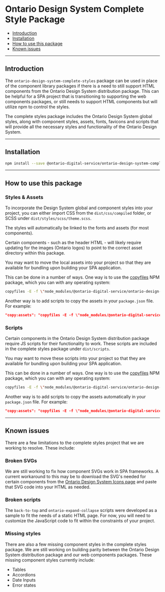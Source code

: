 # Ontario Design System Complete Style Package

- [Introduction](#introduction)
- [Installation](#installation)
- [How to use this package](#how-to-use-this-package)
- [Known issues](#known-issues)

---

## Introduction

The `ontario-design-system-complete-styles` package can be used in place of the component library packages if there is a need to still support HTML components from the Ontario Design System distribution package. This can be helpful for a SPA project that is transitioning to supporting the web components packages, or still needs to support HTML components but will utilize npm to control the styles.

The complete styles package includes the Ontario Design System global styles, along with component styles, assets, fonts, favicons and scripts that will provide all the necessary styles and functionality of the Ontario Design System.

---

## Installation

```bash
npm install --save @ontario-digital-service/ontario-design-system-complete-styles
```

---

## How to use this package

### Styles & Assets

To incorporate the Design System global and component styles into your project, you can either import CSS from the `dist/css/compiled` folder, or SCSS under `dist/styles/scss/theme.scss`.

The styles will automatically be linked to the fonts and assets (for most components).

Certain components - such as the header HTML - will likely require updating for the images (Ontario logos) to point to the correct asset directory within this package.

You may want to move the local assets into your project so that they are available for bundling upon building your SPA application.

This can be done in a number of ways. One way is to use the [copyfiles](https://www.npmjs.com/package/copyfiles) NPM package, which you can with any operating system:

```bash
copyfiles -E -f \"node_modules/@ontario-digital-service/ontario-design-system-complete-styles/dist/assets/**\" public/assets
```

Another way is to add scripts to copy the assets in your `package.json` file. For example:

```json
"copy:assets": "copyfiles -E -f \"node_modules/@ontario-digital-service/ontario-design-system-complete-styles/dist/assets/**\" public/assets",
```

### Scripts

Certain components in the Ontario Design System distribution package require JS scripts for their functionality to work. These scripts are included in the complete styles package under `dist/scripts`.

You may want to move these scripts into your project so that they are available for bundling upon building your SPA application.

This can be done in a number of ways. One way is to use the [copyfiles](https://www.npmjs.com/package/copyfiles) NPM package, which you can with any operating system:

```bash
copyfiles -E -f \"node_modules/@ontario-digital-service/ontario-design-system-complete-styles/dist/scripts/**\" public/scripts
```

Another way is to add scripts to copy the assets automatically in your `package.json` file. For example:

```json
"copy:assets": "copyfiles -E -f \"node_modules/@ontario-digital-service/ontario-design-system-complete-styles/dist/scripts/**\" public/scripts",
```

---

## Known issues

There are a few limitations to the complete styles project that we are working to resolve. These include:

### Broken SVGs

We are still working to fix how component SVGs work in SPA frameworks. A current workaround to this may be to download the SVG's needed for certain components from the [Ontario Design System Icons page]() and paste that SVG code into your HTML as needed.

### Broken scripts

The `back-to-top` and `ontario-expand-collapse` scripts were developed as a sample to fit the needs of a static HTML page. For now, you will need to customize the JavaScript code to fit within the constraints of your project.

### Missing styles

There are also a few missing component styles in the complete styles package. We are still working on building parity between the Ontario Design System distribution package and our web components packages. These missing component styles currently include:

- Tables
- Accordions
- Date Inputs
- Error states
